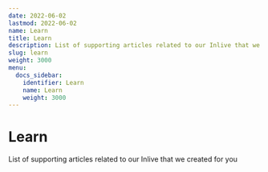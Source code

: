 ```yaml
---
date: 2022-06-02
lastmod: 2022-06-02
name: Learn
title: Learn
description: List of supporting articles related to our Inlive that we created for you
slug: learn
weight: 3000
menu:
  docs_sidebar:
    identifier: Learn
    name: Learn
    weight: 3000
---
```

# Learn
List of supporting articles related to our Inlive that we created for you